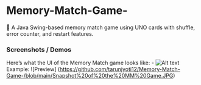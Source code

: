 # Memory-Match-Game-
🎴 A Java Swing-based memory match game using UNO cards with shuffle, error counter, and restart features.
### Screenshots / Demos
Here’s what the UI of the Memory Match game looks like: - ![Alt text](https://github.com/username/repo/assets/image.JPG)
Example: ![Preview] (https://github.com/tarunjyoti12/Memory-Match-Game-/blob/main/Snapshot%20of%20the%20MM%20Game.JPG)
